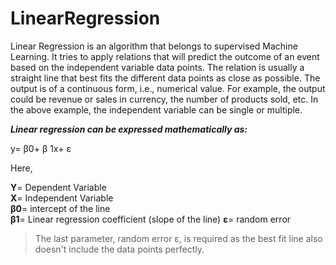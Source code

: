 # LinearRegression

Linear Regression is an algorithm that belongs to supervised Machine Learning. It tries to apply relations that will predict the outcome of an event based on the independent variable data points. The relation is usually a straight line that best fits the different data points as close as possible. The output is of a continuous form, i.e., numerical value. For example, the output could be revenue or sales in currency, the number of products sold, etc. In the above example, the independent variable can be single or multiple. 

***Linear regression can be expressed mathematically as:*** 

y= β0+ β 1x+ ε 

Here, 

**Y**= Dependent Variable  
**X**= Independent Variable  
**β0**= intercept of the line  
**β1**= Linear regression coefficient (slope of the line) 
**ε**= random error 
>The last parameter, random error ε, is required as the best fit line also doesn't include the data points perfectly. 
